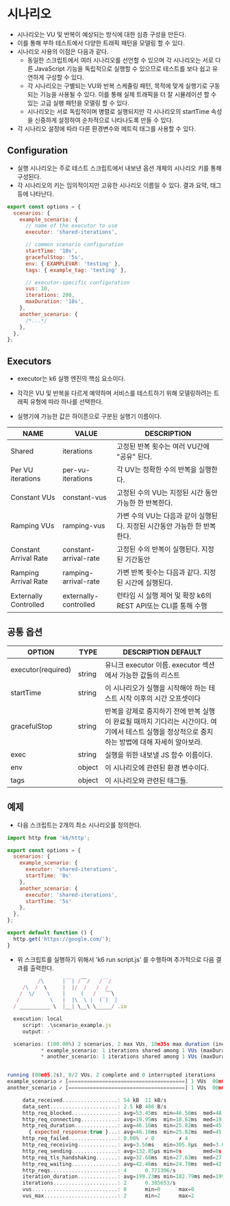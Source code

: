 # 시나리오

- 시나리오는 VU 및 반복이 예상되는 방식에 대한 심층 구성을 만든다.
- 이를 통해 부하 테스트에서 다양한 트래픽 패턴을 모델링 할 수 있다.
- 시나리오 사용의 이점은 다음과 같다. 
  - 동일한 스크립트에서 여러 시나리오를 선언할 수 있으며 각 시나리오는 서로 다른 JavaScript 기능을 독립적으로 실행할 수 있으므로 테스트를 보다 쉽고 유연하게 구성할 수 있다. 
  - 각 시나리오는 구별되는 VU와 반복 스케줄링 패턴, 목적에 맞게 실행기로 구동되는 기능을 사용될 수 있다. 이를 통해 실제 트래픽을 더 잘 시뮬레이션 할 수 있는 고급 실팽 패턴을 모델링 할 수 있다. 
  - 시나리오는 서로 독립적이며 병렬로 실행되지만 각 시나리오의 startTime 속성을 신중하게 설정하여 순차적으로 나타나도록 만들 수 있다. 
- 각 시나리오 설정에 따라 다른 환경변수와 메트릭 태그를 사용할 수 있다. 

## Configuration

- 실행 시나리오는 주로 테스트 스크립트에서 내보낸 옵션 개체의 시나리오 키를 통해 구성된다. 
- 각 시나리오의 키는 임의적이지만 고유한 시나리오 이름일 수 있다. 결과 요약, 태그 등에 나타난다.

```js
export const options = {
  scenarios: {
    example_scenario: {
      // name of the executor to use
      executor: 'shared-iterations',

      // common scenario configuration
      startTime: '10s',
      gracefulStop: '5s',
      env: { EXAMPLEVAR: 'testing' },
      tags: { example_tag: 'testing' },

      // executor-specific configuration
      vus: 10,
      iterations: 200,
      maxDuration: '10s',
    },
    another_scenario: {
      /*...*/
    },
  },
};

```

## Executors

- executor는 k6 실행 엔진의 핵심 요소이다. 
- 각각은 VU 및 반복을 다르게 예약하며 서비스를 테스트하기 위해 모델링하려는 트래픽 유형에 따라 하나를 선택한다. 

- 실행기에 가능한 값은 하이픈으로 구분된 실행기 이름이다. 

|NAME| VALUE|	DESCRIPTION|
|---|---|---|
|Shared| iterations|	고정된 반복 횟수는 여러 VU간에 "공유" 된다. |
|Per VU iterations|	per-vu-iterations|	각 UV는 정확한 수의 반복을 실행한다. |
|Constant VUs|	constant-vus| 고정된 수의 VU는 지정된 시간 동안 가능한 한 반복한다. 	|
|Ramping VUs|	ramping-vus|	가변 수의 VU는 다음과 같이 실행된다. 지정된 시간동안 가능한 한 반복한다. |
|Constant Arrival Rate|	constant-arrival-rate|	고정된 수의 반복이 실행된다. 지정된 기간동안|
|Ramping Arrival Rate|	ramping-arrival-rate|	가변 반복 횟수는 다음과 같다. 지정된 시간에 실행된다. |
|Externally Controlled|	externally-controlled| 런타임 시 실행 제어 및 확장 k6의 REST API또는 CLI를 통해 수행 |

## 공통 옵션

|OPTION|	TYPE|	DESCRIPTION	DEFAULT|
|---|---|---|
|executor(required)| ️	string|	유니크 executor 이름. executor 섹션에서 가능한 값들의 리스트| -|
|startTime|	string|	이 시나리오가 실행을 시작해야 하는 테스트 시작 이후의 시간 오프셋이다| "0s"|
|gracefulStop|	string|	반복을 강제로 중지하기 전에 반복 실행이 완료될 때까지 기다리는 시간이다. 여기에서 테스트 실행을 정상적으로 중지하는 방법에 대해 자세히 알아보라.| "30s"|
|exec|	string|	실행을 위한 내보낼 JS 함수 이름이다.| "default"|
|env|	object|	이 시나리오에 관련된 환경 변수이다.|	{}|
|tags|	object|	이 시나리오와 관련된 태그들.|	{}|

## 예제

- 다음 스크립트는 2개의 최소 시나리오를 정의한다. 
  
```js
import http from 'k6/http';

export const options = {
  scenarios: {
    example_scenario: {
      executor: 'shared-iterations',
      startTime: '0s'
    },
    another_scenario: {
      executor: 'shared-iterations',
      startTime: '5s'
    },
  },
};

export default function () {
  http.get('https://google.com/');
}

```

- 위 스크립트를 실행하기 위해서 'k6 run script.js' 를 수행하며 추가적으로 다음 결과를 출력한다. 

```js
          /\      |‾‾| /‾‾/   /‾‾/
     /\  /  \     |  |/  /   /  /
    /  \/    \    |     (   /   ‾‾\
   /          \   |  |\  \ |  (‾)  |
  / __________ \  |__| \__\ \_____/ .io

  execution: local
     script: .\scenario_example.js
     output: -

  scenarios: (100.00%) 2 scenarios, 2 max VUs, 10m35s max duration (incl. graceful stop):
           * example_scenario: 1 iterations shared among 1 VUs (maxDuration: 10m0s, gracefulStop: 30s)
           * another_scenario: 1 iterations shared among 1 VUs (maxDuration: 10m0s, startTime: 5s, gracefulStop: 30s)


running (00m05.2s), 0/2 VUs, 2 complete and 0 interrupted iterations
example_scenario ✓ [======================================] 1 VUs  00m00.2s/10m0s  1/1 shared iters
another_scenario ✓ [======================================] 1 VUs  00m00.2s/10m0s  1/1 shared iters

     data_received..................: 54 kB  11 kB/s
     data_sent......................: 2.5 kB 486 B/s
     http_req_blocked...............: avg=53.45ms  min=46.56ms  med=48.42ms  max=70.4ms   p(90)=64.25ms  p(95)=67.32ms
     http_req_connecting............: avg=19.95ms  min=18.62ms  med=19.93ms  max=21.3ms   p(90)=21.26ms  p(95)=21.28ms
     http_req_duration..............: avg=46.16ms  min=25.82ms  med=45.6ms   max=67.6ms   p(90)=65.63ms  p(95)=66.61ms
       { expected_response:true }...: avg=46.16ms  min=25.82ms  med=45.6ms   max=67.6ms   p(90)=65.63ms  p(95)=66.61ms
     http_req_failed................: 0.00%  ✓ 0        ✗ 4
     http_req_receiving.............: avg=3.56ms   min=305.8µs  med=3.05ms   max=7.84ms   p(90)=7.01ms   p(95)=7.43ms
     http_req_sending...............: avg=132.85µs min=0s       med=0s       max=531.4µs  p(90)=371.98µs p(95)=451.68µs
     http_req_tls_handshaking.......: avg=32.68ms  min=27.63ms  med=27.99ms  max=47.09ms  p(90)=41.43ms  p(95)=44.26ms
     http_req_waiting...............: avg=42.46ms  min=24.78ms  med=42.64ms  max=59.75ms  p(90)=58.45ms  p(95)=59.1ms
     http_reqs......................: 4      0.771306/s
     iteration_duration.............: avg=199.23ms min=182.79ms med=199.23ms max=215.67ms p(90)=212.38ms p(95)=214.03ms
     iterations.....................: 2      0.385653/s
     vus............................: 0      min=0      max=0
     vus_max........................: 2      min=2      max=2

```

